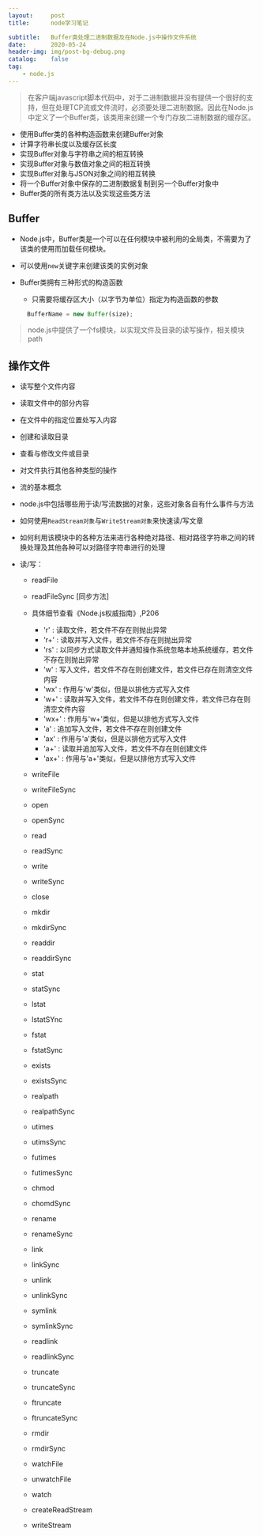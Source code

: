 ```yaml
---
layout:     post
title:      node学习笔记

subtitle:   Buffer类处理二进制数据及在Node.js中操作文件系统
date:       2020-05-24
header-img: img/post-bg-debug.png
catalog:    false
tag:
    - node.js
---
```


> 在客户端javascript脚本代码中，对于二进制数据并没有提供一个很好的支持，但在处理TCP流或文件流时，必须要处理二进制数据。因此在Node.js中定义了一个Buffer类，该类用来创建一个专门存放二进制数据的缓存区。

- 使用Buffer类的各种构造函数来创建Buffer对象
- 计算字符串长度以及缓存区长度
- 实现Buffer对象与字符串之间的相互转换
- 实现Buffer对象与数值对象之间的相互转换
- 实现Buffer对象与JSON对象之间的相互转换
- 将一个Buffer对象中保存的二进制数据复制到另一个Buffer对象中
- Buffer类的所有类方法以及实现这些类方法

## Buffer

- Node.js中，Buffer类是一个可以在任何模块中被利用的全局类，不需要为了该类的使用而加载任何模块。
- 可以使用```new```关键字来创建该类的实例对象
- Buffer类拥有三种形式的构造函数
  - 只需要将缓存区大小（以字节为单位）指定为构造函数的参数
  
  ```js
    BufferName = new Buffer(size);
  ```

> node.js中提供了一个fs模块，以实现文件及目录的读写操作，相关模块path

## 操作文件

- 读写整个文件内容
- 读取文件中的部分内容
- 在文件中的指定位置处写入内容
- 创建和读取目录
- 查看与修改文件或目录
- 对文件执行其他各种类型的操作
- 流的基本概念
- node.js中包括哪些用于读/写流数据的对象，这些对象各自有什么事件与方法
- 如何使用```ReadStream对象```与```WriteStream对象```来快速读/写文章
- 如何利用该模块中的各种方法来进行各种绝对路径、相对路径字符串之间的转换处理及其他各种可以对路径字符串进行的处理

- 读/写：
  - readFile
  - readFileSync [同步方法]
  - 具体细节查看《Node.js权威指南》,P206
    - 'r' : 读取文件，若文件不存在则抛出异常
    - 'r+' : 读取并写入文件，若文件不存在则抛出异常
    - 'rs' : 以同步方式读取文件并通知操作系统忽略本地系统缓存，若文件不存在则抛出异常     
    - 'w'  : 写入文件，若文件不存在则创建文件，若文件已存在则清空文件内容
    - 'wx' : 作用与'w'类似，但是以排他方式写入文件
    - 'w+' : 读取并写入文件，若文件不存在则创建文件，若文件已存在则清空文件内容    
    - 'wx+' : 作用与'w+'类似，但是以排他方式写入文件
    - 'a'  : 追加写入文件，若文件不存在则创建文件
    - 'ax' : 作用与'a'类似，但是以排他方式写入文件
    - 'a+' : 读取并追加写入文件，若文件不存在则创建文件
    - 'ax+' : 作用与'a+'类似，但是以排他方式写入文件

  - writeFile
  - writeFileSync
  - open
  - openSync
  - read
  - readSync
  - write
  - writeSync
  - close
  - mkdir
  - mkdirSync
  - readdir
  - readdirSync
  - stat
  - statSync
  - lstat
  - lstatSYnc
  - fstat
  - fstatSync
  - exists
  - existsSync
  - realpath
  - realpathSync
  - utimes
  - utimsSync
  - futimes
  - futimesSync
  - chmod
  - chomdSync
  - rename
  - renameSync
  - link
  - linkSync
  - unlink
  - unlinkSync
  - symlink
  - symlinkSync
  - readlink
  - readlinkSync
  - truncate
  - truncateSync
  - ftruncate
  - ftruncateSync
  - rmdir
  - rmdirSync
  - watchFile
  - unwatchFile
  - watch
  - createReadStream
  - writeStream